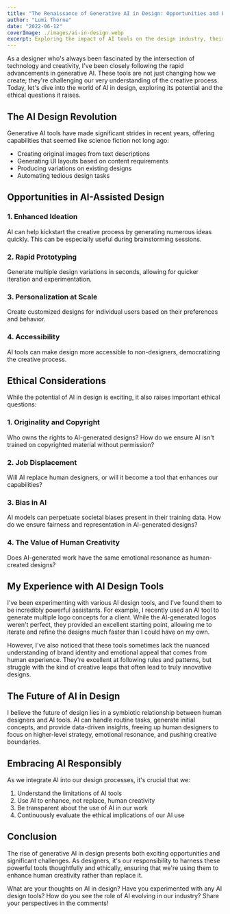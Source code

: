 ```yaml
---
title: "The Renaissance of Generative AI in Design: Opportunities and Ethical Considerations"
author: "Lumi Thorne"
date: "2022-06-12"
coverImage: ./images/ai-in-design.webp
excerpt: Exploring the impact of AI tools on the design industry, their potential applications, and the ethical questions they raise.
---
```


As a designer who's always been fascinated by the intersection of technology and creativity, I've been closely following the rapid advancements in generative AI. These tools are not just changing how we create; they're challenging our very understanding of the creative process. Today, let's dive into the world of AI in design, exploring its potential and the ethical questions it raises.

## The AI Design Revolution

Generative AI tools have made significant strides in recent years, offering capabilities that seemed like science fiction not long ago:

- Creating original images from text descriptions
- Generating UI layouts based on content requirements
- Producing variations on existing designs
- Automating tedious design tasks

## Opportunities in AI-Assisted Design

### 1. Enhanced Ideation

AI can help kickstart the creative process by generating numerous ideas quickly. This can be especially useful during brainstorming sessions.

### 2. Rapid Prototyping

Generate multiple design variations in seconds, allowing for quicker iteration and experimentation.

### 3. Personalization at Scale

Create customized designs for individual users based on their preferences and behavior.

### 4. Accessibility

AI tools can make design more accessible to non-designers, democratizing the creative process.

## Ethical Considerations

While the potential of AI in design is exciting, it also raises important ethical questions:

### 1. Originality and Copyright

Who owns the rights to AI-generated designs? How do we ensure AI isn't trained on copyrighted material without permission?

### 2. Job Displacement

Will AI replace human designers, or will it become a tool that enhances our capabilities?

### 3. Bias in AI

AI models can perpetuate societal biases present in their training data. How do we ensure fairness and representation in AI-generated designs?

### 4. The Value of Human Creativity

Does AI-generated work have the same emotional resonance as human-created designs?

## My Experience with AI Design Tools

I've been experimenting with various AI design tools, and I've found them to be incredibly powerful assistants. For example, I recently used an AI tool to generate multiple logo concepts for a client. While the AI-generated logos weren't perfect, they provided an excellent starting point, allowing me to iterate and refine the designs much faster than I could have on my own.

However, I've also noticed that these tools sometimes lack the nuanced understanding of brand identity and emotional appeal that comes from human experience. They're excellent at following rules and patterns, but struggle with the kind of creative leaps that often lead to truly innovative designs.

## The Future of AI in Design

I believe the future of design lies in a symbiotic relationship between human designers and AI tools. AI can handle routine tasks, generate initial concepts, and provide data-driven insights, freeing up human designers to focus on higher-level strategy, emotional resonance, and pushing creative boundaries.

## Embracing AI Responsibly

As we integrate AI into our design processes, it's crucial that we:

1. Understand the limitations of AI tools
2. Use AI to enhance, not replace, human creativity
3. Be transparent about the use of AI in our work
4. Continuously evaluate the ethical implications of our AI use

## Conclusion

The rise of generative AI in design presents both exciting opportunities and significant challenges. As designers, it's our responsibility to harness these powerful tools thoughtfully and ethically, ensuring that we're using them to enhance human creativity rather than replace it.

What are your thoughts on AI in design? Have you experimented with any AI design tools? How do you see the role of AI evolving in our industry? Share your perspectives in the comments!
